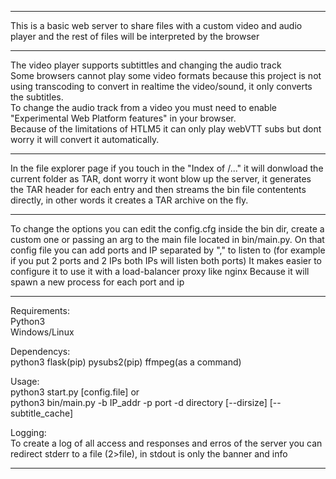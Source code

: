 ---------------------------------------------------

This is a basic web server to share files with a custom video and audio player and the rest of files will be interpreted by the browser

---------------------------------------------------

The video player supports subtittles and changing the audio track<br>
Some browsers cannot play some video formats because this project is not using transcoding to convert in realtime the video/sound, it only converts the subtitles.<br>
To change the audio track from a video you must need to enable "Experimental Web Platform features" in your browser.<br>
Because of the limitations of HTLM5 it can only play webVTT subs but dont worry it will convert it automatically.<br>

---------------------------------------------------

In the file explorer page if you touch in the "Index of /..." it will donwload the current folder as TAR, dont worry it wont blow up the server,
it generates the TAR header for each entry and then streams the bin file contentents directly, in other words it creates a TAR archive on the fly.

---------------------------------------------------

To change the options you can edit the config.cfg inside the bin dir, create a custom one or passing an arg to the main file located in bin/main.py.
On that config file you can add ports and IP separated by "," to listen to (for example if you put 2 ports and 2 IPs both IPs will listen both ports)
It makes easier to configure it to use it with a load-balancer proxy like nginx Because it will spawn a new process for each port and ip

---------------------------------------------------

Requirements:<br>
 Python3<br>
 Windows/Linux

Dependencys:<br>
 python3  flask(pip) pysubs2(pip) ffmpeg(as a command)

Usage: <br>
  python3 start.py [config.file] or<br>
  python3 bin/main.py -b IP_addr -p port -d directory [--dirsize] [--subtitle_cache]

 Logging:<br>
    To create a log of all access and responses and erros of the server you can redirect
    stderr to a file (2>file), in stdout is only the banner and info

  ---------------------------------------------------
